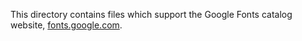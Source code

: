This directory contains files which support the Google Fonts catalog website, [fonts.google.com](https://fonts.google.com).
